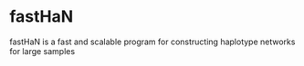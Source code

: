 # fastHaN
fastHaN is a fast and scalable program for constructing haplotype networks for large samples
